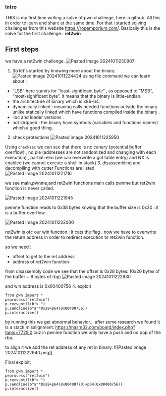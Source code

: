 ### Intro
THIS is my first time writing a solve of pwn challenge, here in github. All this in order to learn and share at the same time. For that i started solving challenges from this website https://ropemporium.com/.
Basically this is the solve for the first challenge : **ret2win**
## First steps
we have a ret2win challenge.
![Pasted image 20241011230907](https://github.com/user-attachments/assets/7c3b7934-4b88-4064-8976-a03df723f362)

1. So let's started by knowing more about the binary.
![Pasted image 20241011224424](https://github.com/user-attachments/assets/9a89adff-f190-460d-838c-9f036826532b)
using file command we can learn about : 
- “LSB” here stands for “least-significant byte” , as opposed to “MSB”, “most-significant byte”. It means that the binary is little-endian.
- the architecture of binary which is x86-64.
- dynamically linked : meaning calls needed functions outside the binary unlike statically linked which have functions compiled inside the binary .
- libc and loader versions .
- not stripped : the binary have symbols (variables and functions names) which a good thing.
2. check protections 
![Pasted image 20241011225950](https://github.com/user-attachments/assets/583bb9c8-15bb-4092-8ac1-82b89bb0cab6)

Using `checksec` we can see that there is no canary (potential buffer overflow) , no pie (addresses are not randomized and changing with each execution) , partial relro (we can overwrite a got table entry) and NX is enabled (we cannot execute a shell in stack)
3. disassembling and decompiling with cutter
Functions are listed
![Pasted image 20241011221716](https://github.com/user-attachments/assets/45c21735-14f7-4ddc-828f-041379316a84)

we see main,pwnme,and ret2win functions
main calls pwnme but ret2win function is never called.

![Pasted image 20241011221945](https://github.com/user-attachments/assets/f0b00978-8089-481e-b965-c8392c66c85a)

pwnme function reads to 0x38 bytes knwing that the buffer size is 0x20 : it is a buffer overflow.

![Pasted image 20241011222000](https://github.com/user-attachments/assets/7c47de83-f1c5-47a3-9e83-05ebddf2146a)

ret2win is ofc our win function : it cats the flag .
now we have to overwrite the return address in order to redirect execution to ret2win function.

so we need : 
- offset to get to the ret address
- address of ret2win function

from disassembly code we see that the offset is 0x28 bytes: (0x20 bytes of the buffer + 8 bytes of rbp) 
![Pasted image 20241011222830](https://github.com/user-attachments/assets/62d6b976-4473-4a73-b64b-3394989f7d2b)


and win address is 0x00400756
4. exploit 
```python3
from pwn import * 
p=process("ret2win")
p.recvuntil(b"> ")
p.sendline(b"a"*0x28+p64(0x00400756))
p.interactive()
```
by running this we get abnormal behavior...
after some research we found it is a stack misalignment:
https://masm32.com/board/index.php?topic=7729.0 cuz in pwnme function we only have a push and no pop of the rbp.

to align it we add the ret address of any ret in binary.
![[Pasted image 20241011222940.png]]

Final exploit:
```python3
from pwn import * 
p=process("ret2win")
p.recvuntil(b"> ")
p.sendline(b"a"*0x28+p64(0x00400770)+p64(0x00400756))
p.interactive()
```
